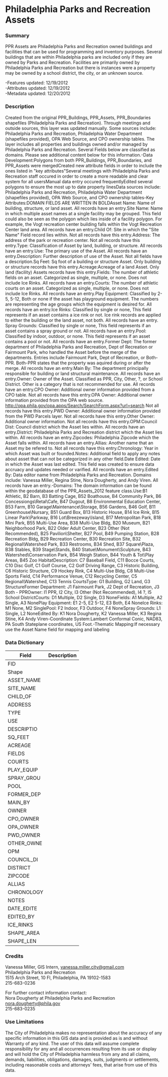 # Philadelphia Parks and Recreation Assets

### Summary  

PPR Assets are Philadelphia Parks and Recreation owned buildings and facilities  that can be used for programming and inventory purposes. Several buildings that are within Philadelphia parks are included only if they are owned by Parks and Recreation. Facilities are primarily owned by Philadelphia Parks and Recreation but there is instances were a property may be owned by a school district, the city, or an unknown source.  
  
-Features updated: 12/19/2012  
-Attributes updated: 12/19/2012  
-Metadata updated: 12/20/2012

### Description  

Created from the original PPR_Buildings, PPR_Assets, PPR_Boundaries shapefiles (Philadelphia Parks and Recreation). Through meetings and outside sources, this layer was updated manually. Some sources include: Philadelphia Parks and Recreation, Philadelphia Water Department (shapefiles provided), OPA Web Source, and CPO ownership tables. The layer includes all properties and buildings owned and/or managed by Philadelphia Parks and Recreation. Several Fields below are classified as domains. Please see additional content below for this information.-Data Development:Polygons from both PPR_Buildings, PPR_Boundaries, and PPR_Assets were mergedCreated new attribute fields in order to include the ones listed in "key attributes"Several meetings with Philadelphia Parks and Recreation staff occured in order to create a more readable and clear system for all usersManual data entry occured frequentlyEdited several polygons to ensure the most up to date property linesData sources include: Philadelphia Parks and Recreation, Philadelphia Water Department (shapefiles provided), OPA Web Source, and CPO ownership tables-Key Attributes:DOMAIN FIELDS ARE WRITTEN IN BOLDAsset Name: Name of building, structure, or land asset. All records have an entry.Site Name: Name in which multiple asset names at a single facility may be grouped. This field could also be seen as the polygon which lies inside of a facility polygon. For example, the Vogt recreation center building falls within the Vogt Recreation Center land area. All records have an entry.Child Of: Site in which the "Site Name" Field record lies within. Not all records have this entry.Address: The address of the park or recreation center. Not all records have this entry.Type: Classification of Asset by land, building, or structure. All records have an entry.Use: The primary use of the Asset. All records have an entry.Description: Further description of use of the Asset. Not all fields have a description.Sq Feet: Sq foot of a building or structure Asset. Only building or structure records have this entry.Acreage:Acreage of a land Asset. Only land (facility) Assets records have this entry.Fields: The number of athletic fields on an asset. Categorized as single, multiple, or none. Does not include Ice Rinks. All records have an entry.Courts: The number of athletic courts on an asset. Categorized as single, multiple, or none. Does not include Ice Rinks. All records have an entry.Play Equipment: Classified by 2-5, 5-12, Both or none if the asset has playground equipment. The numbers are representing the age groups which the equipment is desired for. All records have an entry.Ice Rinks: Classified by single or none, This field represents if an asset contains a ice rink or not. Ice rink records are applied to either the building or the land asset, not both. All records have an entry. Spray Grounds: Classified by single or none, This field represents if an asset contains a spray ground or not. All records have an entry.Pool: Classified by indoor, outdoor, or none. This field represents if an asset contains a pool or not. All records have an entry.Former Dept: The former department of Philadelphia Parks and Recreation, Dept of Recreation or Fairmount Park, who handled the Asset before the merge of the departments. Entries include Fairmount Park, Dept of Recreation, or Both-PPR. Both-PPR states that the property was aquired during or after the merge. All records have an entry.Main By: The department principally responsible for building or land structural maintenance. All records have an entry.Owner: Owner of the Asset. Classified as PPR, City, Other, ?, or School District. Other is a category that is not recommended for use. All records have an entry.CPO Owner: Additional owner information provided from a CPO table. Not all records have this entry.OPA Owner: Additional owner information provided from the OPA web source. http://opa.phila.gov/opa.apps/Search/SearchForm.aspx?url=search Not all records have this entry.PWD Owner: Additional owner information provided from the PWD Parcels layer. Not all records have this entry.Other Owner: Additional owner information. Not all records have this entry.OPM:Council Dist: Council district which the Asset lies within. All records have an entry.District: Philadelphia Parks and Recreation district which the Asset lies within. All records have an entry.Zipcodes: Philadelphia Zipcode which the Asset falls within. All records have an entry.Allias: Another name that an Asset my be refered to. Not all records have this entry.Chronology: Year in which Asset was built or founded.Notes: Additional field to apply any notes about asset that can not be categorized in any other field.Date Edited: Date in which the Asset was last edited. This field was created to ensure data accruacy and updates needed or varified. All records have an entry.Edited By: Data editor name from Philadelphia Parks and Recreation. Domains include: Vanessa Miller, Regina Stine, Nora Dougherty, and Andy Viren. All records have an entry.-Domains: The domain information can be found within the geodatabase of the PPR_Assets_2012 feature class.Use:B1 Athletic, B2 Barn, B3 Batting Cage, B52 Boathouse, B4 Community Park, B6 Concessiongs\Retal\Cafe, B47 Dugout, B8 Environmental Education Center, B53 Farm, B10 Garage\Maintenance\Storage, B56 Gardens, B46 Golf, B11 Greenhouse\Nursary, B51 Guard Box, B13 Historic House, B14 Ice Rink, B15 Linear Park\Parkway, B16 Lot\Breezeway\Island, B17 Metropolitan Park, B18 Mini Park, B55 Multi-Use Area, B38 Multi-Use Bldg, B20 Museum, B21 Neighborhood Park, B22 Older Adult Center, B23 Other (Not Recommended), B25 Pavilion\Shelter, B27 Pool, B49 Pumping Station, B28 Recreation Bldg, B29 Recreation Center, B30 Recreation Site, B32 Regional\Watershed Park, B33 Restrooms, B34 Shed, B37 Square\Plaza, B38 Stables, B39 Stage\Stands, B40 Statue\Monument\Sculpture, B43 Watershed\Conservation Park, B54 Weigh Station, B44 Youth &amp; Tot\Play Areas, B45 Zoo HabitatDescription: C7 Baseball Field, C11 Bocce Courts, C10 Disc Golf, C1 Golf Course, C2 Golf Driving Range, C3 Historic Building, C6 Historic Structure, C9 Hockey Rink, C4 Multi-Use Bldg, C8 Multi-Use Sports Field, C14 Performance Venue, C12 Recycling Center, C5 Regional\Watershed, C13 Tennis CourtsType: G1 Building, G2 Land, G3 StructureFormer Department: J1 Fairmount Park, J2 Dept of Recreation, J3 Both - PPROwner: I1 PPR, I2 City, I3 Other (Not Recommended), I4 ?, I5 School DistrictCourts: D1 Multiple, D2 Single, D3 NoneFields: A1 Multiple, A2 Single, A3 NonePlay Equipment: E1 2-5, E2 5-12, E3 Both, E4 NoneIce Rinks: M1 None, M2 SinglePool: F2 Indoor, F3 Outdoor, F4 NoneSpray Grounds: L1 Single, L2 NoneEdited By: K1 Nora Dougherty, K2 Vanessa Miller, K3 Regina Stine, K4 Andy Viren-Coordinate System:Lambert Conformal Conic, NAD83, PA South Stateplane coordinates, US Foot.-Thematic Mapping:If necessary use the Asset Name field for mapping and labeling  

### Data Dictionary

| Field | Description  
| ----- | :----------:  
| FID |  
| Shape |  
| ASSET_NAME |  
| SITE_NAME |  
| CHILD_OF |  
| ADDRESS |  
| TYPE |  
| USE |  
| DESCRIPTIO |  
| SQ_FEET |  
| ACREAGE |  
| FIELDS |  
| COURTS |  
| PLAY_EQUIP |  
| SPRAY_GROU |  
| POOL |  
| FORMER_DEP |  
| MAIN_BY |  
| OWNER |  
| CPO_OWNER |  
| OPA_OWNER |  
| PWD_OWNER |  
| OTHER_OWNE |  
| OPM |  
| COUNCIL_DI |  
| DISTRICT |  
| ZIPCODE |  
| ALLIAS |  
| CHRONOLOGY |  
| NOTES |  
| DATE_EDITE |  
| EDITED_BY |  
| ICE_RINKS |  
| SHAPE_AREA |  
| SHAPE_LEN |  


### Credits  

Vanessa Miller, GIS Intern, vanessa.miller.city@gmail.com  
Philadelphia Parks and Recreation  
1515 Arch Street, 10 Fl, Philadelphia, PA  19102-1583  
215-683-0236  
  
  
For further contact information contact:   
Nora Dougherty at Philadelphia Parks and Recreation  
nora.dougherty@phila.gov  
215-683-0235

### Use Limitations  

The City of Philadelphia makes no representation about the accuracy of any specific information in this GIS data and is provided as is and without Warranty of any kind. The user of this data will assume complete responsibility for any and all occurrences resulting from its use or display and will hold the City of Philadelphia harmless from any and all claims, demands, liabilities, obligations, damages, suits, judgments or settlements, including reasonable costs and attorneys' fees, that arise from use of this data.